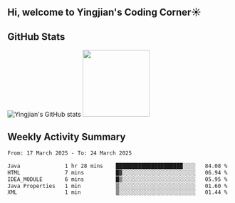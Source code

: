 ## Hi, welcome to Yingjian's Coding Corner☀️

## GitHub Stats
![Yingjian's GitHub stats](https://github-readme-stats.vercel.app/api?username=BigBigBai&show_icons=true&hide=stars,issues&hide_border=true&theme=merko&bg_color=00000000)
<img height="150em" src="https://github-readme-stats.vercel.app/api/top-langs/?username=BigBigBai&layout=compact&hide_border=true&theme=merko&bg_color=00000000"/>

## Weekly Activity Summary

<!--START_SECTION:waka-->

```txt
From: 17 March 2025 - To: 24 March 2025

Java              1 hr 28 mins    █████████████████████░░░░   84.08 %
HTML              7 mins          █▓░░░░░░░░░░░░░░░░░░░░░░░   06.94 %
IDEA_MODULE       6 mins          █▒░░░░░░░░░░░░░░░░░░░░░░░   05.95 %
Java Properties   1 min           ▒░░░░░░░░░░░░░░░░░░░░░░░░   01.60 %
XML               1 min           ▒░░░░░░░░░░░░░░░░░░░░░░░░   01.44 %
```

<!--END_SECTION:waka-->


